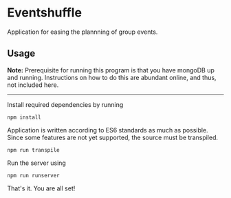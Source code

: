 # Eventshuffle

Application for easing the plannning of group events.


## Usage

**Note:** Prerequisite for running this program is that you have mongoDB up and running. Instructions on how to do this are abundant online, and thus, not included here.

***

Install required dependencies by running
```
npm install
```

Application is written according to ES6 standards as much as possible. Since some features are not yet supported, the source must be transpiled.
```
npm run transpile
```

Run the server using
```
npm run runserver
```

That's it. You are all set!

